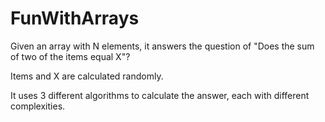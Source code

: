 FunWithArrays
=============

Given an array with N elements, it answers the question of "Does the sum of two of the items equal X"? 

Items and X are calculated randomly. 

It uses 3 different algorithms to calculate the answer, each with different complexities. 